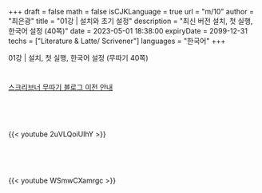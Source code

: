 +++
draft = false
math = false
isCJKLanguage = true
url = "m/10"
author = "최은광"
title = "01강 | 설치와 초기 설정"
description = "최신 버전 설치, 첫 실행, 한국어 설정 (40쪽)"
date = 2023-05-01 18:38:00
expiryDate = 2099-12-31
techs = ["Literature & Latte/ Scrivener"]
languages = "한국어"
+++

01강 | 설치, 첫 실행, 한국어 설정 (무따기 40쪽)

<!--more--> 

#

[스크리브너 무따기 블로그 이전 안내](../../docs/scrivener/newsroom/scrivener-notice-01/)

<br>

<script async src="https://pagead2.googlesyndication.com/pagead/js/adsbygoogle.js?client=ca-pub-2618164900782657"
     crossorigin="anonymous"></script>
<ins class="adsbygoogle"
     style="display:block"
     data-ad-format="autorelaxed"
     data-ad-client="ca-pub-2618164900782657"
     data-ad-slot="3789799679"></ins>
<script>
     (adsbygoogle = window.adsbygoogle || []).push({});
</script>

<br>

{{< youtube 2uVLQoiUIhY >}}

<br>

<script async src="https://pagead2.googlesyndication.com/pagead/js/adsbygoogle.js?client=ca-pub-2618164900782657"
     crossorigin="anonymous"></script>
<ins class="adsbygoogle"
     style="display:block; text-align:center;"
     data-ad-layout="in-article"
     data-ad-format="fluid"
     data-ad-client="ca-pub-2618164900782657"
     data-ad-slot="9803941047"></ins>
<script>
     (adsbygoogle = window.adsbygoogle || []).push({});
</script>

<br>

{{< youtube WSmwCXamrgc >}}

#